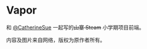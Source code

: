 # Vapor

和 [@CatherineSue](https://github.com/CatherineSue) 一起写的~~山寨 Steam~~ 小学期项目前端。

内容及图片来自网络，版权为原作者所有。
